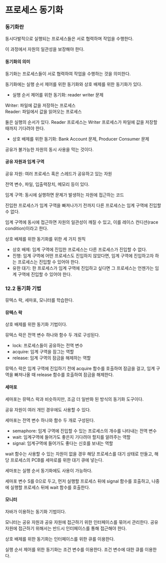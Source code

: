 # 프로세스 동기화

### 동기화란 <a href="#121" id="121"></a>

동시다발적으로 실행되는 프로세스들은 서로 협력하며 작업을 수행한다.

이 과정에서 자원의 일관성을 보장해야 한다.

#### 동기화의 의미 <a href="#undefined" id="undefined"></a>

동기화는 프로세스들이 서로 협력하여 작업을 수행하는 것을 의미한다.

동기화에는 실행 순서 제어를 위한 동기화와 상호 배제를 위한 동기화가 있다.

* 실행 순서 제어를 위한 동기화: reader writer 문제

Writer: 파일에 값을 저장하는 프로세스\
Reader: 파일에서 값을 읽어오는 프로세스

둘은 실행의 순서가 있다. Reader 프로세스는 Writer 프로세스가 파일에 값을 저장할 때까지 기다려야 한다.

* 상호 배제를 위한 동기화: Bank Account 문제, Producer Consumer 문제

공유가 불가능한 자원의 동시 사용을 막는 것이다.

#### 공유 자원과 임계 구역 <a href="#undefined" id="undefined"></a>

공유 자원: 여러 프로세스 혹은 스레드가 공유하고 있는 자원

전역 변수, 파일, 입출력장치, 메모리 등이 있다.

임계 구역: 동시에 실행하면 문제가 발생하는 자원에 접근하는 코드

진입한 프로세스가 임계 구역을 빠져나가기 전까지 다른 프로세스는 임계 구역에 진입할 수 없다.

임계 구역에 동시에 접근하면 자원의 일관성이 깨질 수 있고, 이를 레이스 컨디션(race condition)이라고 한다.

상호 배제를 위한 동기화를 위한 세 가지 원칙

* 상호 배제: 임계 구역에 진입한 프로세스는 다른 프로세스가 진입할 수 없다.
* 진행: 임계 구역에 어떤 프로세스도 진입하지 않았다면, 임계 구역에 진입하고자 하는 프로세스는 진입할 수 있어야 한다.
* 유한 대기: 한 프로세스가 임계 구역에 진입하고 싶다면 그 프로세스는 언젠가는 임계 구역에 진입할 수 있어야 한다.

### 12.2 동기화 기법 <a href="#122" id="122"></a>

뮤텍스 락, 세마포, 모니터를 학습한다.

#### 뮤텍스 락 <a href="#undefined" id="undefined"></a>

상호 배제를 위한 동기화 기법이다.

뮤텍스 락은 전역 변수 하나와 함수 두 개로 구성된다.

* lock: 프로세스들이 공유하는 전역 변수
* acquire: 임계 구역을 잠그는 역할
* release: 임계 구역의 잠금을 해제하는 역할

뮤텍스 락은 임계 구역에 진입하기 전에 acquire 함수를 호출하여 잠금을 걸고, 임계 구역을 빠져나올 때 release 함수를 호출하여 잠금을 해제한다.

#### 세마포 <a href="#undefined" id="undefined"></a>

세마포는 뮤텍스 락과 비슷하지만, 조금 더 일반화 된 방식의 동기화 도구이다.

공유 자원이 여러 개인 경우에도 사용할 수 있다.

세마포는 전역 변수 하나와 함수 두 개로 구성된다.

* semaphore: 임계 구역에 진입할 수 있는 프로세스의 개수를 나타내는 전역 변수
* wait: 임계구역에 들어가도 좋은지 기다려야 할지를 알려주는 역할
* signal: 임계구역에 들어가도 좋다는 신호를 보내는 역할

wait 함수는 사용할 수 있는 자원이 없을 경우 해당 프로세스를 대기 상태로 만들고, 해당 프로세스의 PCB를 세마로를 위한 대기 큐에 넣는다.

세마포는 실행 순서 동기화에도 사용이 가능하다.

세마포 변수 S를 0으로 두고, 먼저 실행할 프로세스 뒤에 signal 함수를 호출하고, 나중에 실행할 프로세스 뒤에 wait 함수를 호출한다.

#### 모니터 <a href="#undefined" id="undefined"></a>

자바가 이용하는 동기화 기법이다.

모니터는 공유 자원과 공유 자원에 접근하기 위한 인터페이스를 묶어서 관리한다. 공유 자원에 접근하기 위해서는 반드시 인터페이스를 통해 접근해야 한다.

상호 배제를 위한 동기화는 인터페이스를 위한 큐를 이용한다.

실행 순서 제어를 위한 동기화는 조건 변수를 이용한다. 조건 변수에 대한 큐를 이용한다.
